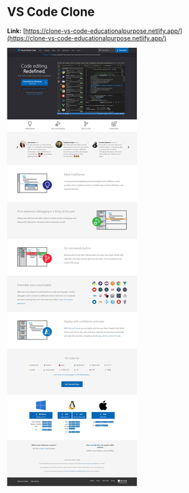 # VS Code Clone

**Link:** [https://clone-vs-code-educationalpurpose.netlify.app/](https://clone-vs-code-educationalpurpose.netlify.app/)

![Screenshot](./Project%2001%20VS%20Code%20clone/VS%20code%20output.jpeg)